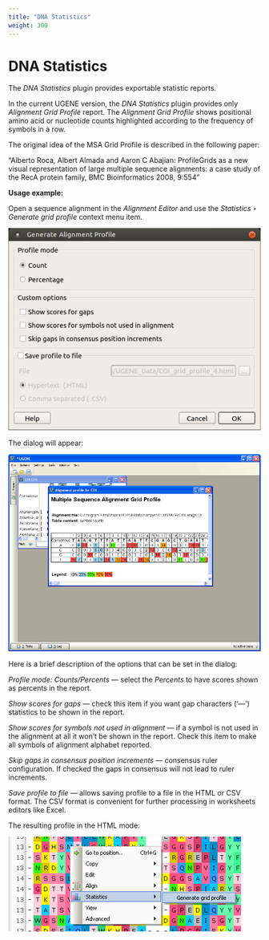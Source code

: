 ```yaml
---
title: "DNA Statistics"
weight: 300
---
```



# DNA Statistics

The _DNA Statistics_ plugin provides exportable statistic reports.

In the current UGENE version, the _DNA Statistics_ plugin provides only _Alignment Grid Profile_ report. The _Alignment Grid Profile_ shows positional amino acid or nucleotide counts highlighted according to the frequency of symbols in a row.

The original idea of the MSA Grid Profile is described in the following paper:

“Alberto Roca, Albert Almada and Aaron C Abajian: ProfileGrids as a new visual representation of large multiple sequence alignments: a case study of the RecA protein family, BMC Bioinformatics 2008, 9:554”

**Usage example:**

Open a sequence alignment in the _Alignment Editor_ and use the _Statistics ‣ Generate grid profile_ context menu item.


![](/images/65930700/65930701.png)

The dialog will appear:


![](/images/65930700/65930702.png)

Here is a brief description of the options that can be set in the dialog:

_Profile mode: Counts/Percents_ — select the _Percents_ to have scores shown as percents in the report.

_Show scores for gaps_ — check this item if you want gap characters (‘—’) statistics to be shown in the report.

_Show scores for symbols not used in alignment_ — if a symbol is not used in the alignment at all it won’t be shown in the report. Check this item to make all symbols of alignment alphabet reported.

_Skip gaps in consensus position increments_ — consensus ruler configuration. If checked the gaps in consensus will not lead to ruler increments.

_Save profile to file_ — allows saving profile to a file in the HTML or CSV format. The CSV format is convenient for further processing in worksheets editors like Excel.

The resulting profile in the HTML mode:


![](/images/65930700/65930703.png)
